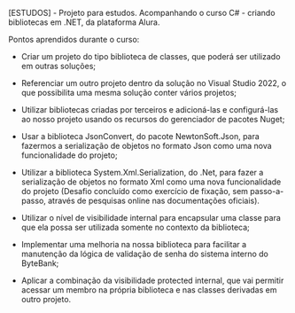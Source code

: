 [ESTUDOS] - Projeto para estudos. Acompanhando o curso C# - criando bibliotecas em .NET, da plataforma Alura.

Pontos aprendidos durante o curso:

- Criar um projeto do tipo biblioteca de classes, que poderá ser utilizado em outras soluções;

- Referenciar um outro projeto dentro da solução no Visual Studio 2022, o que possibilita uma mesma solução conter vários projetos;

- Utilizar bibliotecas criadas por terceiros e adicioná-las e configurá-las ao nosso projeto usando os recursos do gerenciador de pacotes Nuget;

- Usar a biblioteca JsonConvert, do pacote NewtonSoft.Json, para fazermos a serialização de objetos no formato Json como uma nova funcionalidade do projeto;

- Utilizar a biblioteca System.Xml.Serialization, do .Net, para fazer a serialização de objetos no formato Xml como uma nova funcionalidade do projeto (Desafio concluído como exercício de fixação, sem passo-a-passo, através de pesquisas online nas documentações oficiais).

- Utilizar o nível de visibilidade internal para encapsular uma classe para que ela possa ser utilizada somente no contexto da biblioteca;

- Implementar uma melhoria na nossa biblioteca para facilitar a manutenção da lógica de validação de senha do sistema interno do ByteBank;

- Aplicar a combinação da visibilidade protected internal, que vai permitir acessar um membro na própria biblioteca e nas classes derivadas em outro projeto.

